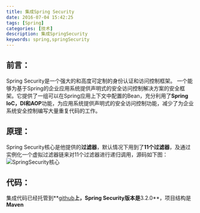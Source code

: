 ```yaml
---
title: 集成Spring Security
date: 2016-07-04 15:42:25
tags: [Spring]
categories: [技术]
description: 集成SpringSecurity
keywords: spring,springSecurity
---
```

## 前言：

Spring Security是一个强大的和高度可定制的身份认证和访问控制框架。
一个能够为基于Spring的企业应用系统提供声明式的安全访问控制解决方案的安全框架。它提供了一组可以在Spring应用上下文中配置的Bean，充分利用了**Spring IoC，DI和AOP**功能，为应用系统提供声明式的安全访问控制功能，减少了为企业系统安全控制编写大量重复代码的工作。

## 原理：

Spring Security核心是他提供的**过滤器**，默认情况下用到了**11个过滤器**，及通过实例化一个虚拟过滤器链来对11个过滤器进行递归调用，源码如下图：
![SpringSecurity核心](http://7xqlat.com1.z0.glb.clouddn.com/SpringSecurity核心.png)


## 代码：

集成代码已经托管到**[github](https://github.com/linmuxi/SpringSecurity.git)**上，Spring Security版本是**3.2.0**，项目结构是**Maven**


